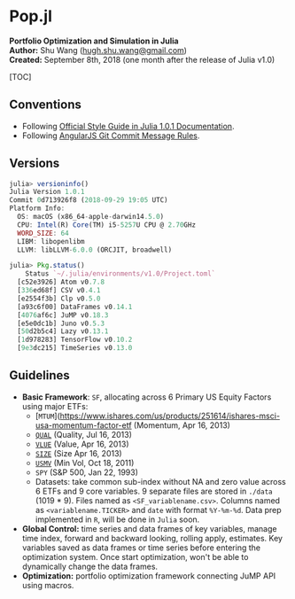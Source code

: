 # Pop.jl

**Portfolio Optimization and Simulation in Julia**  
**Author:** Shu Wang (hugh.shu.wang@gmail.com)  
**Created:** September 8th, 2018 (one month after the release of Julia v1.0)



[TOC]

## Conventions

- Following [Official Style Guide in Julia 1.0.1 Documentation](https://docs.julialang.org/en/v1/manual/style-guide/index.html).
- Following [AngularJS Git Commit Message Rules](https://gist.github.com/stephenparish/9941e89d80e2bc58a153).

## Versions

```julia
julia> versioninfo()
Julia Version 1.0.1
Commit 0d713926f8 (2018-09-29 19:05 UTC)
Platform Info:
  OS: macOS (x86_64-apple-darwin14.5.0)
  CPU: Intel(R) Core(TM) i5-5257U CPU @ 2.70GHz
  WORD_SIZE: 64
  LIBM: libopenlibm
  LLVM: libLLVM-6.0.0 (ORCJIT, broadwell)

julia> Pkg.status()
    Status `~/.julia/environments/v1.0/Project.toml`
  [c52e3926] Atom v0.7.8
  [336ed68f] CSV v0.4.1
  [e2554f3b] Clp v0.5.0
  [a93c6f00] DataFrames v0.14.1
  [4076af6c] JuMP v0.18.3
  [e5e0dc1b] Juno v0.5.3
  [50d2b5c4] Lazy v0.13.1
  [1d978283] TensorFlow v0.10.2
  [9e3dc215] TimeSeries v0.13.0

```



## Guidelines

- **Basic Framework**: `SF`, allocating across 6 Primary US Equity Factors using major ETFs:
  - [`MTUM`](https://www.ishares.com/us/products/251614/ishares-msci-usa-momentum-factor-etf (Momentum, Apr 16, 2013)
  - [`QUAL`](https://www.ishares.com/us/products/256101/ishares-msci-usa-quality-factor-etf) (Quality, Jul 16, 2013)
  - [`VLUE`](https://www.ishares.com/us/products/251616/ishares-msci-usa-value-factor-etf) (Value, Apr 16, 2013)
  - [`SIZE`](https://www.ishares.com/us/products/251465/ishares-msci-usa-size-factor-etf) (Size Apr 16, 2013)
  - [`USMV`](https://www.ishares.com/us/products/239695/ishares-msci-usa-minimum-volatility-etf) (Min Vol, Oct 18, 2011)
  - `SPY` (S&P 500, Jan 22, 1993)
  - Datasets: take common sub-index without NA and zero value across 6 ETFs and 9 core variables. 9 separate files are stored in `./data` (1019 * 9). Files named as `<SF_variablename.csv>`. Columns named as `<variablename.TICKER>` and `date` with format `%Y-%m-%d`. Data prep implemented in `R`, will be done in `Julia` soon. 
- **Global Control:** time series and data frames of key variables, manage time index, forward and backward looking, rolling apply, estimates. Key variables saved as data frames or time series before entering the optimization system. Once start optimization, won't be able to dynamically change the data frames.
- **Optimization:** portfolio optimization framework connecting JuMP API using macros.

































